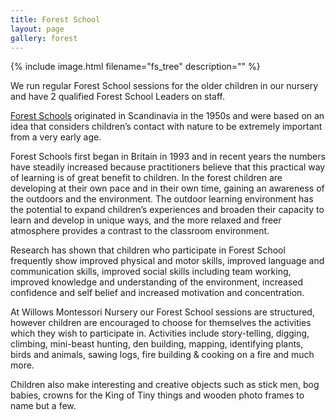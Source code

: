 ```yaml
---
title: Forest School
layout: page
gallery: forest
---
```


{% include image.html filename="fs_tree" description="" %}

We run regular Forest School sessions for the older children in our nursery and have 2 qualified Forest School Leaders on staff.

[Forest Schools](http://www.forestschoolassociation.org) originated in Scandinavia in the 1950s and were based on an idea that considers children’s contact with nature to be extremely important from a very early age.

Forest Schools first began in Britain in 1993 and in recent years the numbers have steadily increased because practitioners believe that this practical way of learning is of great benefit to children. In the forest children are developing at their own pace and in their own time, gaining an awareness of the outdoors and the environment. The outdoor learning environment has the potential to expand children’s experiences and broaden their capacity to learn and develop in unique ways, and the more relaxed and freer atmosphere provides a contrast to the classroom environment.

Research has shown that children who participate in Forest School frequently show improved physical and motor skills, improved language and communication skills, improved social skills including team working, improved knowledge and understanding of the environment, increased confidence and self belief and increased motivation and concentration.

At Willows Montessori Nursery our Forest School sessions are structured, however children are encouraged to choose for themselves the activities which they wish to participate in. Activities include story-telling, digging, climbing, mini-beast hunting, den building, mapping, identifying plants, birds and animals, sawing logs, fire building & cooking on a fire and much more.

Children also make interesting and creative objects such as stick men, bog babies, crowns for the King of Tiny things and wooden photo frames to name but a few.
